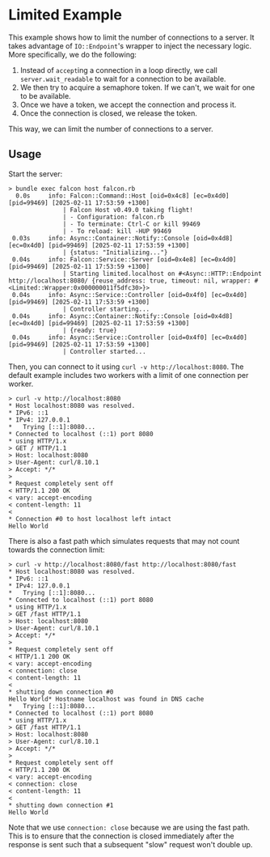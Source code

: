 # Limited Example

This example shows how to limit the number of connections to a server. It takes advantage of `IO::Endpoint`'s wrapper to inject the necessary logic. More specifically, we do the following:

1. Instead of `accept`ing a connection in a loop directly, we call `server.wait_readable` to wait for a connection to be available.
2. We then try to acquire a semaphore token. If we can't, we wait for one to be available.
3. Once we have a token, we accept the connection and process it.
4. Once the connection is closed, we release the token.

This way, we can limit the number of connections to a server.

## Usage

Start the server:

```console
> bundle exec falcon host falcon.rb
  0.0s     info: Falcon::Command::Host [oid=0x4c8] [ec=0x4d0] [pid=99469] [2025-02-11 17:53:59 +1300]
               | Falcon Host v0.49.0 taking flight!
               | - Configuration: falcon.rb
               | - To terminate: Ctrl-C or kill 99469
               | - To reload: kill -HUP 99469
 0.03s     info: Async::Container::Notify::Console [oid=0x4d8] [ec=0x4d0] [pid=99469] [2025-02-11 17:53:59 +1300]
               | {status: "Initializing..."}
 0.04s     info: Falcon::Service::Server [oid=0x4e8] [ec=0x4d0] [pid=99469] [2025-02-11 17:53:59 +1300]
               | Starting limited.localhost on #<Async::HTTP::Endpoint http://localhost:8080/ {reuse_address: true, timeout: nil, wrapper: #<Limited::Wrapper:0x000000011f5dfc30>}>
 0.04s     info: Async::Service::Controller [oid=0x4f0] [ec=0x4d0] [pid=99469] [2025-02-11 17:53:59 +1300]
               | Controller starting...
 0.04s     info: Async::Container::Notify::Console [oid=0x4d8] [ec=0x4d0] [pid=99469] [2025-02-11 17:53:59 +1300]
               | {ready: true}
 0.04s     info: Async::Service::Controller [oid=0x4f0] [ec=0x4d0] [pid=99469] [2025-02-11 17:53:59 +1300]
               | Controller started...
```

Then, you can connect to it using `curl -v http://localhost:8080`. The default example includes two workers with a limit of one connection per worker.

```console
> curl -v http://localhost:8080
* Host localhost:8080 was resolved.
* IPv6: ::1
* IPv4: 127.0.0.1
*   Trying [::1]:8080...
* Connected to localhost (::1) port 8080
* using HTTP/1.x
> GET / HTTP/1.1
> Host: localhost:8080
> User-Agent: curl/8.10.1
> Accept: */*
> 
* Request completely sent off
< HTTP/1.1 200 OK
< vary: accept-encoding
< content-length: 11
< 
* Connection #0 to host localhost left intact
Hello World
```

There is also a fast path which simulates requests that may not count towards the connection limit:

```console
> curl -v http://localhost:8080/fast http://localhost:8080/fast
* Host localhost:8080 was resolved.
* IPv6: ::1
* IPv4: 127.0.0.1
*   Trying [::1]:8080...
* Connected to localhost (::1) port 8080
* using HTTP/1.x
> GET /fast HTTP/1.1
> Host: localhost:8080
> User-Agent: curl/8.10.1
> Accept: */*
> 
* Request completely sent off
< HTTP/1.1 200 OK
< vary: accept-encoding
< connection: close
< content-length: 11
< 
* shutting down connection #0
Hello World* Hostname localhost was found in DNS cache
*   Trying [::1]:8080...
* Connected to localhost (::1) port 8080
* using HTTP/1.x
> GET /fast HTTP/1.1
> Host: localhost:8080
> User-Agent: curl/8.10.1
> Accept: */*
> 
* Request completely sent off
< HTTP/1.1 200 OK
< vary: accept-encoding
< connection: close
< content-length: 11
< 
* shutting down connection #1
Hello World
```

Note that we use `connection: close` because we are using the fast path. This is to ensure that the connection is closed immediately after the response is sent such that a subsequent "slow" request won't double up.
